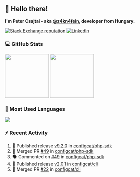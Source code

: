 ## 👋 Hello there!

**I'm Peter Csajtai - aka [@z4kn4fein](https://github.com/z4kn4fein), developer from Hungary.**

[![Stack Exchange reputation](https://img.shields.io/stackexchange/stackoverflow/r/8700582?color=orange&label=reputation&logo=stackoverflow&style=for-the-badge)](https://stackoverflow.com/users/8700582)
[![LinkedIn](https://img.shields.io/badge/linkedin-%230077B5.svg?style=for-the-badge&logo=linkedin&logoColor=white)](https://www.linkedin.com/in/csajtai-p%C3%A9ter-45395341/)

### 💻 GitHub Stats

<div>
  <img height="140px" src="https://github-readme-stats-pcsajtai.vercel.app/api?username=z4kn4fein&show_icons=true&hide_border=true&count_private=true&custom_title=Stats&theme=dracula&line_height=24&hide_title=true">
  <img height="140px" src="https://streak-stats.demolab.com?user=z4kn4fein&theme=dracula&hide_border=true">
  
</div>

### :toolbox: Most Used Languages

<img src="https://github-readme-stats-pcsajtai.vercel.app/api/top-langs/?username=z4kn4fein&theme=dracula&hide_border=true&layout=compact&langs_count=8&hide_title=true">

### :zap: Recent Activity

<!--START_SECTION:activity-->
1. 🚀 Published release [v9.2.0](https://github.com/configcat/php-sdk/releases/tag/v9.2.0) in [configcat/php-sdk](https://github.com/configcat/php-sdk)
2. 🎉 Merged PR [#49](https://github.com/configcat/php-sdk/pull/49) in [configcat/php-sdk](https://github.com/configcat/php-sdk)
3. 🗣 Commented on [#49](https://github.com/configcat/php-sdk/pull/49#issuecomment-2107000339) in [configcat/php-sdk](https://github.com/configcat/php-sdk)
4. 🚀 Published release [v2.0.1](https://github.com/configcat/cli/releases/tag/v2.0.1) in [configcat/cli](https://github.com/configcat/cli)
5. 🎉 Merged PR [#22](https://github.com/configcat/cli/pull/22) in [configcat/cli](https://github.com/configcat/cli)
<!--END_SECTION:activity-->
